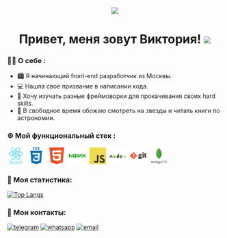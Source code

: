 <div id="header" align="center">
  <img src="https://media.giphy.com/media/11JTxkrmq4bGE0/giphy.gif" width="200"/>
</div>

<h1 align="center" color="blue">
  Привет, меня зовут Виктория!
  <img src="https://media.giphy.com/media/hvRJCLFzcasrR4ia7z/giphy.gif" width="30px"/>
</h1>

### :woman_technologist: О себе :
- :cityscape: Я начинающий front-end разработчик из Москвы.
- :computer: Нашла свое призвание в написании кода.
- :muscle: Хочу изучать разные фреймоворки для прокачивания своих hard skills.
- :telescope: В свободное время обожаю смотреть на звезды и читать книги по астрономии.

### :gear: Мой функциональный стек :
<div>
  <img src="https://github.com/devicons/devicon/blob/master/icons/react/react-original-wordmark.svg" title="React" alt="React" width="40" height="40"/>&nbsp;
  <img src="https://github.com/devicons/devicon/blob/master/icons/css3/css3-plain-wordmark.svg"  title="CSS3" alt="CSS" width="40" height="40"/>&nbsp;
  <img src="https://github.com/devicons/devicon/blob/master/icons/html5/html5-original.svg" title="HTML5" alt="HTML" width="40" height="40"/>&nbsp;
  <img src="https://github.com/devicons/devicon/blob/master/icons/nginx/nginx-original.svg" title="Nginx" **alt="Nginx" width="40" height="40"/>&nbsp;
  <img src="https://github.com/devicons/devicon/blob/master/icons/javascript/javascript-original.svg" title="JavaScript" alt="JavaScript" width="40" height="40"/>&nbsp;
  <img src="https://github.com/devicons/devicon/blob/master/icons/nodejs/nodejs-original-wordmark.svg" title="NodeJS" alt="NodeJS" width="40" height="40"/>&nbsp;
  <img src="https://github.com/devicons/devicon/blob/master/icons/git/git-original-wordmark.svg" title="Git" **alt="Git" width="40" height="40"/>&nbsp;
  <img src="https://github.com/devicons/devicon/blob/master/icons/mongodb/mongodb-original-wordmark.svg" title="MongoDB" **alt="Git" width="40" height="40"/>&nbsp;
</div>

### :abacus: Моя статистика:
[![Top Langs](https://github-readme-stats.vercel.app/api/top-langs/?username=ViktoriiaDev)](https://github.com/anuraghazra/github-readme-stats)

### :iphone: Мои контакты:

[![telegram](https://img.shields.io/badge/Telegram-090909?style=flat-square&logo=telegram)](https://t.me/ViktoriiaKote)
[![whatsapp](https://img.shields.io/badge/WhatsApp-090909?style=flat-square&logo=whatsapp)](https://api.whatsapp.com/send?phone=79137264526)
[![email](https://img.shields.io/badge/E-mail-090909?style=flat-square&logo=email)](mailto:kvi6605@gmail.com)
